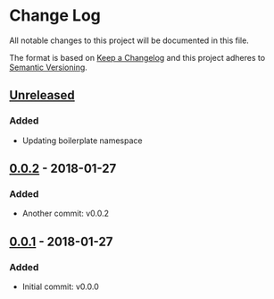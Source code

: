 # Change Log
All notable changes to this project will be documented in this file.

The format is based on [Keep a Changelog](http://keepachangelog.com/)
and this project adheres to [Semantic Versioning](http://semver.org/).

## [Unreleased][]
### Added
- Updating boilerplate namespace

## [0.0.2][] - 2018-01-27
### Added
- Another commit: v0.0.2

## [0.0.1][] - 2018-01-27
### Added
- Initial commit: v0.0.0


[Unreleased]: https://github.com/willmendesneto/generator-update-yeoman-test/compare/v0.0.2...HEAD
[0.0.2]: https://github.com/willmendesneto/generator-update-yeoman-test/compare/v0.0.1...v0.0.2
[0.0.1]: https://github.com/willmendesneto/generator-update-yeoman-test/tree/v0.0.1

